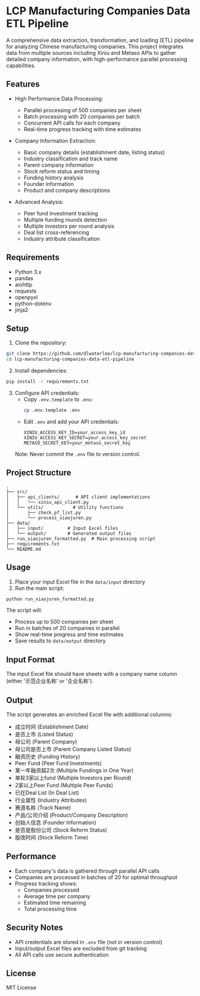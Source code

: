 # LCP Manufacturing Companies Data ETL Pipeline

A comprehensive data extraction, transformation, and loading (ETL) pipeline for analyzing Chinese manufacturing companies. This project integrates data from multiple sources including Xiniu and Metaso APIs to gather detailed company information, with high-performance parallel processing capabilities.

## Features

- High Performance Data Processing:
  - Parallel processing of 500 companies per sheet
  - Batch processing with 20 companies per batch
  - Concurrent API calls for each company
  - Real-time progress tracking with time estimates

- Company Information Extraction:
  - Basic company details (establishment date, listing status)
  - Industry classification and track name
  - Parent company information
  - Stock reform status and timing
  - Funding history analysis
  - Founder information
  - Product and company descriptions

- Advanced Analysis:
  - Peer fund investment tracking
  - Multiple funding rounds detection
  - Multiple investors per round analysis
  - Deal list cross-referencing
  - Industry attribute classification

## Requirements

- Python 3.x
- pandas
- aiohttp
- requests
- openpyxl
- python-dotenv
- jinja2

## Setup

1. Clone the repository:
```bash
git clone https://github.com/dlwaterloo/lcp-manufacturing-companies-data-etl-pipeline.git
cd lcp-manufacturing-companies-data-etl-pipeline
```

2. Install dependencies:
```bash
pip install -r requirements.txt
```

3. Configure API credentials:
   - Copy `.env.template` to `.env`:
     ```bash
     cp .env.template .env
     ```
   - Edit `.env` and add your API credentials:
     ```
     XINIU_ACCESS_KEY_ID=your_access_key_id
     XINIU_ACCESS_KEY_SECRET=your_access_key_secret
     METASO_SECRET_KEY=your_metaso_secret_key
     ```
   Note: Never commit the `.env` file to version control.

## Project Structure

```
.
├── src/
│   ├── api_clients/      # API client implementations
│   │   └── xiniu_api_client.py
│   └── utils/           # Utility functions
│       ├── check_pf_list.py
│       └── process_xiaojuren.py
├── data/
│   ├── input/         # Input Excel files
│   └── output/        # Generated output files
├── run_xiaojuren_formatted.py  # Main processing script
├── requirements.txt
└── README.md
```

## Usage

1. Place your input Excel file in the `data/input` directory
2. Run the main script:
```bash
python run_xiaojuren_formatted.py
```

The script will:
- Process up to 500 companies per sheet
- Run in batches of 20 companies in parallel
- Show real-time progress and time estimates
- Save results to `data/output` directory

## Input Format

The input Excel file should have sheets with a company name column (either '示范企业名称' or '企业名称').

## Output

The script generates an enriched Excel file with additional columns:
- 成立时间 (Establishment Date)
- 是否上市 (Listed Status)
- 母公司 (Parent Company)
- 母公司是否上市 (Parent Company Listed Status)
- 融资历史 (Funding History)
- Peer Fund (Peer Fund Investments)
- 某一年融资超2次 (Multiple Fundings in One Year)
- 单轮3家以上fund (Multiple Investors per Round)
- 2家以上Peer Fund (Multiple Peer Funds)
- 已在Deal List (In Deal List)
- 行业属性 (Industry Attributes)
- 赛道名称 (Track Name)
- 产品/公司介绍 (Product/Company Description)
- 创始人信息 (Founder Information)
- 是否是股份公司 (Stock Reform Status)
- 股改时间 (Stock Reform Time)

## Performance

- Each company's data is gathered through parallel API calls
- Companies are processed in batches of 20 for optimal throughput
- Progress tracking shows:
  - Companies processed
  - Average time per company
  - Estimated time remaining
  - Total processing time

## Security Notes

- API credentials are stored in `.env` file (not in version control)
- Input/output Excel files are excluded from git tracking
- All API calls use secure authentication

## License

MIT License
